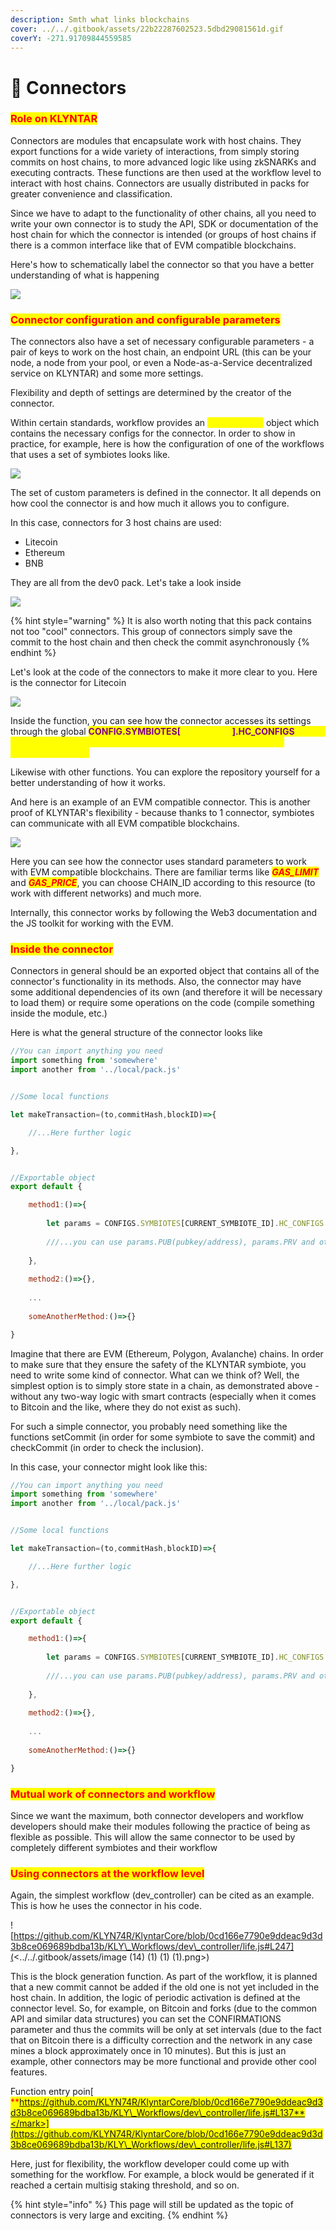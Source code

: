 ```yaml
---
description: Smth what links blockchains
cover: ../../.gitbook/assets/22b22287602523.5dbd29081561d.gif
coverY: -271.91709844559585
---
```


# 🖖 Connectors

### <mark style="color:red;">**Role on KLYNTAR**</mark>

Connectors are modules that encapsulate work with host chains. They export functions for a wide variety of interactions, from simply storing commits on host chains, to more advanced logic like using zkSNARKs and executing contracts. These functions are then used at the workflow level to interact with host chains. Connectors are usually distributed in packs for greater convenience and classification.

Since we have to adapt to the functionality of other chains, all you need to write your own connector is to study the API, SDK or documentation of the host chain for which the connector is intended (or groups of host chains if there is a common interface like that of EVM compatible blockchains.

Here's how to schematically label the connector so that you have a better understanding of what is happening

![](<../../.gitbook/assets/image (12) (1) (1).png>)

### <mark style="color:red;">Connector configuration and configurable parameters</mark>

The connectors also have a set of necessary configurable parameters - a pair of keys to work on the host chain, an endpoint URL (this can be your node, a node from your pool, or even a Node-as-a-Service decentralized service on KLYNTAR) and some more settings.

Flexibility and depth of settings are determined by the creator of the connector.

Within certain standards, workflow provides an <mark style="color:yellow;">**HC\_CONFIGS**</mark> object which contains the necessary configs for the connector. In order to show in practice, for example, here is how the configuration of one of the workflows that uses a set of symbiotes looks like.

![](<../../.gitbook/assets/image (15) (1) (1) (1).png>)

The set of custom parameters is defined in the connector. It all depends on how cool the connector is and how much it allows you to configure.

In this case, connectors for 3 host chains are used:

* Litecoin
* Ethereum
* BNB

They are all from the dev0 pack. Let's take a look inside

![](<../../.gitbook/assets/image (11) (1) (1) (1).png>)

{% hint style="warning" %}
It is also worth noting that this pack contains not too "cool" connectors. This group of connectors simply save the commit to the host chain and then check the commit asynchronously
{% endhint %}

Let's look at the code of the connectors to make it more clear to you. Here is the connector for Litecoin

![](<../../.gitbook/assets/image (16) (1) (1) (1) (1).png>)

Inside the function, you can see how the connector accesses its settings through the global <mark style="color:purple;">**CONFIG.SYMBIOTES\[**</mark><mark style="color:purple;"><mark style="color:yellow;">**\<symbiote>**<mark style="color:yellow;"></mark><mark style="color:purple;">**].HC\_CONFIGS**</mark> object. This is exactly the same object that we configured at the workflow configuration level.

Likewise with other functions. You can explore the repository yourself for a better understanding of how it works.

And here is an example of an EVM compatible connector. This is another proof of KLYNTAR's flexibility - because thanks to 1 connector, symbiotes can communicate with all EVM compatible blockchains.

![](<../../.gitbook/assets/image (3) (1).png>)

Here you can see how the connector uses standard parameters to work with EVM compatible blockchains. There are familiar terms like _<mark style="color:red;">**GAS\_LIMIT**</mark>_ and _<mark style="color:red;">**GAS\_PRICE**</mark>_, you can choose CHAIN\_ID according to this resource (to work with different networks) and much more.

Internally, this connector works by following the Web3 documentation and the JS toolkit for working with the EVM.

### <mark style="color:red;">Inside the connector</mark>

Connectors in general should be an exported object that contains all of the connector's functionality in its methods. Also, the connector may have some additional dependencies of its own (and therefore it will be necessary to load them) or require some operations on the code (compile something inside the module, etc.)

Here is what the general structure of the connector looks like

```javascript
//You can import anything you need
import something from 'somewhere'
import another from '../local/pack.js'


//Some local functions

let makeTransaction=(to,commitHash,blockID)=>{

    //...Here further logic

},


//Exportable object
export default {

    method1:()=>{
    
        let params = CONFIGS.SYMBIOTES[CURRENT_SYMBIOTE_ID].HC_CONFIGS
        
        ///...you can use params.PUB(pubkey/address), params.PRV and other options
    
    },
    
    method2:()=>{},
    
    ...
    
    someAnotherMethod:()=>{}

}
```

Imagine that there are EVM (Ethereum, Polygon, Avalanche) chains. In order to make sure that they ensure the safety of the KLYNTAR symbiote, you need to write some kind of connector. What can we think of? Well, the simplest option is to simply store state in a chain, as demonstrated above - without any two-way logic with smart contracts (especially when it comes to Bitcoin and the like, where they do not exist as such).

For such a simple connector, you probably need something like the functions setCommit (in order for some symbiote to save the commit) and checkCommit (in order to check the inclusion).

In this case, your connector might look like this:

```javascript
//You can import anything you need
import something from 'somewhere'
import another from '../local/pack.js'


//Some local functions

let makeTransaction=(to,commitHash,blockID)=>{

    //...Here further logic

},


//Exportable object
export default {

    method1:()=>{
    
        let params = CONFIGS.SYMBIOTES[CURRENT_SYMBIOTE_ID].HC_CONFIGS
        
        ///...you can use params.PUB(pubkey/address), params.PRV and other options
    
    },
    
    method2:()=>{},
    
    ...
    
    someAnotherMethod:()=>{}

}
```

### <mark style="color:red;">Mutual work of connectors and workflow</mark>

Since we want the maximum, both connector developers and workflow developers should make their modules following the practice of being as flexible as possible. This will allow the same connector to be used by completely different symbiotes and their workflow

### <mark style="color:red;">Using connectors at the workflow level</mark>

Again, the simplest workflow (dev\_controller) can be cited as an example. This is how he uses the connector in his code.

![https://github.com/KLYN74R/KlyntarCore/blob/0cd166e7790e9ddeac9d3d3b8ce069689bdba13b/KLY\_Workflows/dev\_controller/life.js#L247](<../../.gitbook/assets/image (14) (1) (1) (1).png>)

This is the block generation function. As part of the workflow, it is planned that a new commit cannot be added if the old one is not yet included in the host chain. In addition, the logic of periodic activation is defined at the connector level. So, for example, on Bitcoin and forks (due to the common API and similar data structures) you can set the CONFIRMATIONS parameter and thus the commits will be only at set intervals (due to the fact that on Bitcoin there is a difficulty correction and the network in any case mines a block approximately once in 10 minutes). But this is just an example, other connectors may be more functional and provide other cool features.

Function entry poin[\
<mark style="color:red;">**https://github.com/KLYN74R/KlyntarCore/blob/0cd166e7790e9ddeac9d3d3b8ce069689bdba13b/KLY\_Workflows/dev\_controller/life.js#L137**</mark>](https://github.com/KLYN74R/KlyntarCore/blob/0cd166e7790e9ddeac9d3d3b8ce069689bdba13b/KLY\_Workflows/dev\_controller/life.js#L137)

Here, just for flexibility, the workflow developer could come up with something for the workflow. For example, a block would be generated if it reached a certain multisig staking threshold, and so on.

{% hint style="info" %}
This page will still be updated as the topic of connectors is very large and exciting.
{% endhint %}
